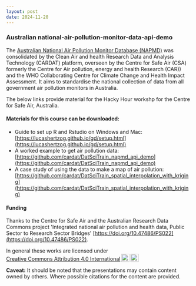 ```yaml
---
layout: post
date: 2024-11-20
---
```



### Australian national-air-pollution-monitor-data-api-demo

The [Australian National Air Pollution Monitor Database (NAPMD)](https://cardat.github.io/napmdtools/index.html) was consolidated by the 
Clean Air and health Research Data and Analysis Technology (CARDAT) platform, overseen by the Centre for Safe Air (CSA) 
formerly the Centre for Air pollution, energy and health Research (CAR)) and the WHO Collaborating Centre for Climate Change and Health Impact Assessment. 
It aims to standardise the national collection of data from all government air pollution monitors in Australia.

The below links provide material for the Hacky Hour workshp for the Centre for Safe Air, Australia.

#### Materials for this course can be downloaded:
- Guide to set up R and Rstudio on Windows and Mac: [https://lucashertzog.github.io/gd/setup.html](https://lucashertzog.github.io/gd/setup.html)
- A worked example to get air pollution data: [https://github.com/cardat/DatSciTrain_napmd_api_demo](https://github.com/cardat/DatSciTrain_napmd_api_demo)
- A case study of using the data to make a map of air pollution: [https://github.com/cardat/DatSciTrain_spatial_interpolation_with_kriging](https://github.com/cardat/DatSciTrain_spatial_interpolation_with_kriging)

#### Funding 

Thanks to the Centre for Safe Air and the Australian Research Data Commons project 'Integrated national air pollution and health data, Public Sector to Research Sector Bridges'
[https://doi.org/10.47486/PS022](https://doi.org/10.47486/PS022).

<p xmlns:cc="http://creativecommons.org/ns#" >In general these works are licensed under <a href="https://creativecommons.org/licenses/by/4.0/?ref=chooser-v1" target="_blank" rel="license noopener noreferrer" style="display:inline-block;">Creative Commons Attribution 4.0 International<img style="height:22px!important;margin-left:3px;vertical-align:text-bottom;" src="https://mirrors.creativecommons.org/presskit/icons/cc.svg?ref=chooser-v1" alt=""><img style="height:22px!important;margin-left:3px;vertical-align:text-bottom;" src="https://mirrors.creativecommons.org/presskit/icons/by.svg?ref=chooser-v1" alt=""></a></p>


**Caveat:** It should be noted that the presentations may contain content owned by others. Where possible citations for the content are provided.  